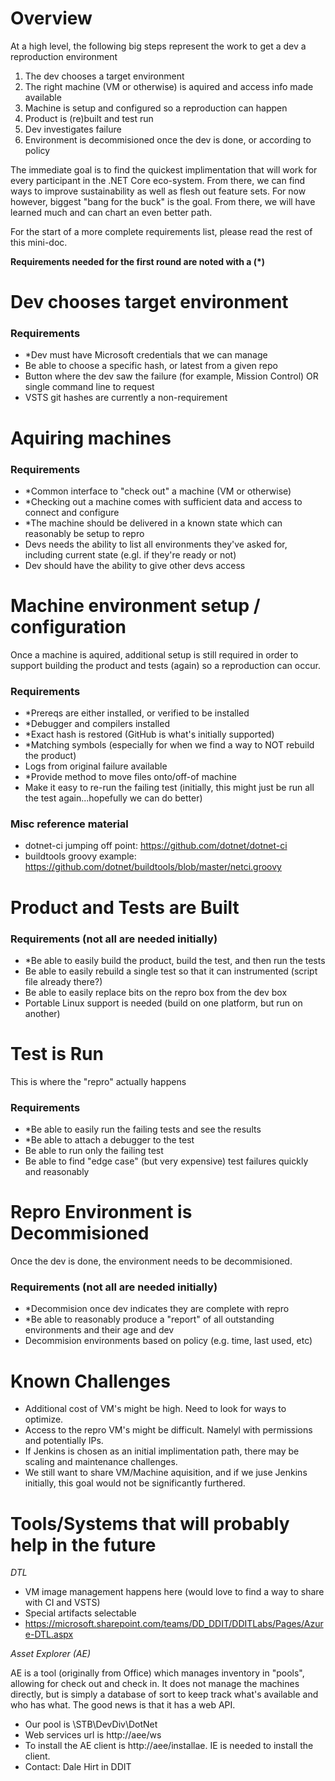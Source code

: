 # Overview
At a high level, the following big steps represent the work to get a dev a reproduction environment
1. The dev chooses a target environment
1. The right machine (VM or otherwise) is aquired and access info made available
1. Machine is setup and configured so a reproduction can happen
1. Product is (re)built and test run
1. Dev investigates failure
1. Environment is decommisioned once the dev is done, or according to policy

The immediate goal is to find the quickest implimentation that will work for every participant in the .NET Core eco-system.  From there, we can find ways to improve sustainability as well as flesh out feature sets.  For now however, biggest "bang for the buck" is the goal.  From there, we will have learned much and can chart an even better path.

For the start of a more complete requirements list, please read the rest of this mini-doc.

**Requirements needed for the first round are noted with a (*)**

# Dev chooses target environment

### Requirements
- *Dev must have Microsoft credentials that we can manage
- Be able to choose a specific hash, or latest from a given repo
- Button where the dev saw the failure (for example, Mission Control) OR single command line to request 
- VSTS git hashes are currently a non-requirement

# Aquiring machines

### Requirements
- *Common interface to "check out" a machine (VM or otherwise)
- *Checking out a machine comes with sufficient data and access to connect and configure 
- *The machine should be delivered in a known state which can reasonably be setup to repro
- Devs needs the ability to list all environments they've asked for, including current state (e.gl. if they're ready or not)
- Dev should have the ability to give other devs access

# Machine environment setup / configuration
Once a machine is aquired, additional setup is still required in order to support building the product and tests (again) so a reproduction can occur.

### Requirements
- *Prereqs are either installed, or verified to be installed
- *Debugger and compilers installed
- *Exact hash is restored (GitHub is what's initially supported)
- *Matching symbols (especially for when we find a way to NOT rebuild the product)
- Logs from original failure available
- *Provide method to move files onto/off-of machine
- Make it easy to re-run the failing test  (initially, this might just be run all the test again...hopefully we can do better)

### Misc reference material
- dotnet-ci jumping off point: https://github.com/dotnet/dotnet-ci
- buildtools groovy example: https://github.com/dotnet/buildtools/blob/master/netci.groovy 

# Product and Tests are Built

### Requirements (not all are needed initially)
- *Be able to easily build the product, build the test, and then run the tests
- Be able to easily rebuild a single test so that it can instrumented  (script file already there?)
- Be able to easily replace bits on the repro box from the dev box
- Portable Linux support is needed (build on one platform, but run on another)

# Test is Run
This is where the "repro" actually happens

### Requirements
- *Be able to easily run the failing tests and see the results
- *Be able to attach a debugger to the test
- Be able to run only the failing test
- Be able to find "edge case" (but very expensive) test failures quickly and reasonably

# Repro Environment is Decommisioned
Once the dev is done, the environment needs to be decommisioned.

### Requirements (not all are needed initially)
- *Decommision once dev indicates they are complete with repro
- *Be able to reasonably produce a "report" of all outstanding environments and their age and dev
- Decommision environments based on policy (e.g. time, last used, etc)

# Known Challenges
- Additional cost of VM's might be high.  Need to look for ways to optimize.
- Access to the repro VM's might be difficult.  Namelyl with permissions and potentially IPs.
- If Jenkins is chosen as an initial implimentation path, there may be scaling and maintenance challenges.
- We still want to share VM/Machine aquisition, and if we juse Jenkins initially, this goal would not be significantly furthered.

# Tools/Systems that will probably help in the future
*DTL*
- VM image management happens here (would love to find a way to share with CI and VSTS)
- Special artifacts selectable
- https://microsoft.sharepoint.com/teams/DD_DDIT/DDITLabs/Pages/Azure-DTL.aspx

*Asset Explorer (AE)*

AE is a tool (originally from Office) which manages inventory in "pools", allowing for check out and check in.  It does not manage the machines directly, but is simply a database of sort to keep track what's available and who has what.  The good news is that it has a web API.

- Our pool is \STB\DevDiv\DotNet
- Web services url is http://aee/ws
- To install the AE client is http://aee/installae.  IE is needed to install the client.
- Contact: Dale Hirt in DDIT